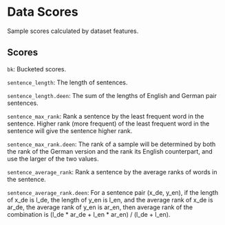 # Data Scores

Sample scores calculated by dataset features.

## Scores

``bk``: Bucketed scores.

``sentence_length``: The length of sentences.

``sentence_length.deen``: The sum of the lengths of English and German pair sentences.

``sentence_max_rank``: Rank a sentence by the least frequent word in the sentence. Higher rank (more frequent) of the least frequent word in the sentence will give the sentence higher rank.

``sentence_max_rank.deen``: The rank of a sample will be determined by both the rank of the German version and the rank its English counterpart, and use the larger of the two values.

``sentence_average_rank``: Rank a sentence by the average ranks of words in the sentence.

``sentence_average_rank.deen``: For a sentence pair (x_de, y_en), if the length of x_de is l_de, the length of y_en is l_en, and the average rank of x_de is ar_de, the average rank of y_en is ar_en, then average rank of the combination is (l_de * ar_de + l_en * ar_en) / (l_de + l_en).
